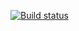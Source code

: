 [![Build status](https://ci.appveyor.com/api/projects/status/fuirqjr8fsxsnh3r?svg=true)](https://ci.appveyor.com/project/LoDV-KRSK/aqa-2-3-task-1-2-patterns)
